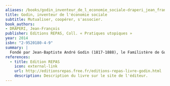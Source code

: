 ```yaml
---
aliases: /books/godin_inventeur_de_l_economie_sociale-draperi_jean_francois.html
title: Godin, inventeur de l'économie sociale
subtitle: Mutualiser, coopérer, s'associer.
book_authors:
- DRAPERI, Jean-François
publisher: Editions REPAS, Coll. « Pratiques utopiques »
year: 2014
isbn: "2-9520180-4-9"
summary: |
  Fondé par Jean-Baptiste André Godin (1817-1888), le Familistère de Guise (1870-1968) apparaît aujourd'hui comme l'un des modèles les plus aboutis d'une alternative à l'entreprise capitaliste. L'objet de ce livre est de montrer qu'à travers cette formidable aventure. Godin prouve qu'il est possible de permettre à chacun de bien vivre, dans un habitat confortable et par un travail digne, où il est respecté, sans passer par la violence et sans appauvrir quiconque. En concevant cette coopérative d'habitat, de production et de consommation et cet ensemble de mutuelles et d'associations qu'est le Familistère, Godin s'inscrit en rupture aussi bien avec le père de l'organisation scientifique du travail, F. W. Taylor, qu'avec la critique du capitalisme formulée par K. Marx. Ce livre démontre qu'on peut considérer Godin comme l'un des fondateurs de l'économie sociale et sans doute le plus moderne d'entre eux.
references:
  - title: Edition REPAS
    icon: external-link
    url: http://editionsrepas.free.fr/editions-repas-livre-godin.html
    description: Description du livre sur le site de l'éditeur.
---
```

